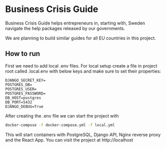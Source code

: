 # Business Crisis Guide
Business Crisis Guide helps entrepreneurs in, starting with, Sweden navigate the help packages released by our governments.

We are planning to build similar guides for all EU countries in this project.

## How to run
First we need to add local .env files. 
For local setup create a file in project root called .local.env with below keys and make sure to set their properties:

```dotenv
DJANGO_SECRET_KEY=
POSTGRES_DB=
POSTGRES_USER=
POSTGRES_PASSWORD=
DB_HOST=postgres
DB_PORT=5432
DJANGO_DEBUG=True
```

After creating the .env file we can start the project with
```bash
docker-compose -f docker-compose.yml -f local.yml
```

This will start containers with PostgreSQL, Django API, Nginx reverse proxy and the React App.
You can visit the project at http://localhost